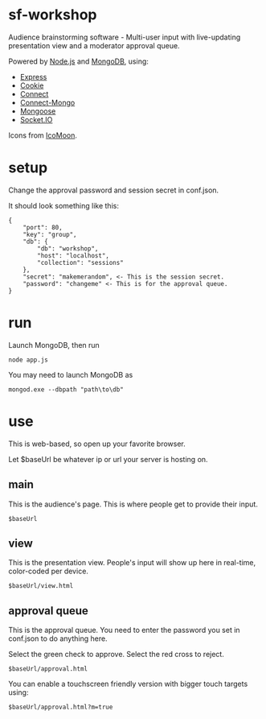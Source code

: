 # sf-workshop
Audience brainstorming software - Multi-user input with live-updating presentation view and a moderator approval queue.

Powered by [Node.js](http://nodejs.org) and [MongoDB](http://www.mongodb.org), using:

* [Express](http://expressjs.com)
* [Cookie](https://github.com/jshttp/cookie)
* [Connect](https://github.com/senchalabs/connect)
* [Connect-Mongo](https://github.com/kcbanner/connect-mongo)
* [Mongoose](http://mongoosejs.com)
* [Socket.IO](http://socket.io)

Icons from [IcoMoon](http://keyamoon.com/icomoon/).

# setup
Change the approval password and session secret in conf.json.

It should look something like this:

    {
        "port": 80,
        "key": "group",
        "db": {
            "db": "workshop",
            "host": "localhost",
            "collection": "sessions"
        },
        "secret": "makemerandom", <- This is the session secret.
        "password": "changeme" <- This is for the approval queue.
    }


# run
Launch MongoDB, then run

    node app.js

You may need to launch MongoDB as

    mongod.exe --dbpath "path\to\db"

# use
This is web-based, so open up your favorite browser.

Let $baseUrl be whatever ip or url your server is hosting on.

## main
This is the audience's page. This is where people get to provide their input.

    $baseUrl

## view
This is the presentation view. People's input will show up here in real-time, color-coded per device.

    $baseUrl/view.html

## approval queue
This is the approval queue. You need to enter the password you set in conf.json to do anything here.

Select the green check to approve. Select the red cross to reject.

    $baseUrl/approval.html

You can enable a touchscreen friendly version with bigger touch targets using:

    $baseUrl/approval.html?m=true